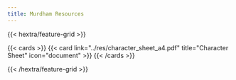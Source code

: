 ```yaml
---
title: Murdham Resources
---
```


{{< hextra/feature-grid >}}

  {{< cards >}}
    {{< card link="../res/character_sheet_a4.pdf" title="Character Sheet" icon="document" >}}
  {{< /cards >}}

{{< /hextra/feature-grid >}}
